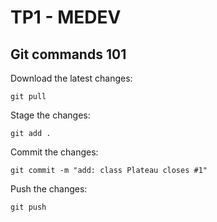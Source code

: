 
# TP1 - MEDEV
##

## Git commands 101

Download the latest changes:
```
git pull
```

Stage the changes:

```
git add .
```

Commit the changes:
```
git commit -m "add: class Plateau closes #1"
```

Push the changes:
```
git push
```
